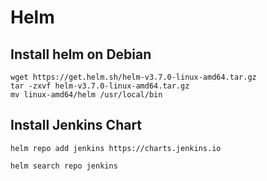 # Helm

## Install helm on Debian
```
wget https://get.helm.sh/helm-v3.7.0-linux-amd64.tar.gz
tar -zxvf helm-v3.7.0-linux-amd64.tar.gz
mv linux-amd64/helm /usr/local/bin
```

## Install Jenkins Chart
```
helm repo add jenkins https://charts.jenkins.io

helm search repo jenkins
```
